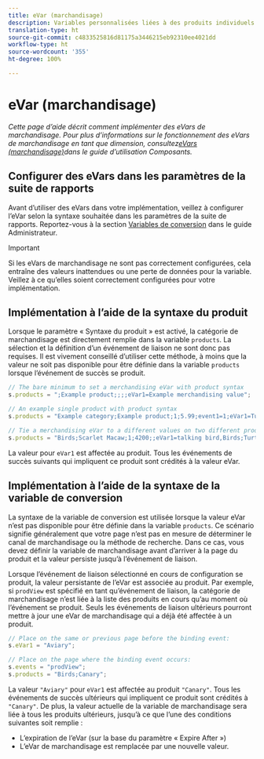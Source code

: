 ```yaml
---
title: eVar (marchandisage)
description: Variables personnalisées liées à des produits individuels.
translation-type: ht
source-git-commit: c4833525816d81175a3446215eb92310ee4021dd
workflow-type: ht
source-wordcount: '355'
ht-degree: 100%

---
```



# eVar (marchandisage)

*Cette page d’aide décrit comment implémenter des eVars de marchandisage. Pour plus d’informations sur le fonctionnement des eVars de marchandisage en tant que dimension, consultez[eVars (marchandisage)](/help/components/dimensions/evar-merchandising.md)dans le guide d’utilisation Composants.*

## Configurer des eVars dans les paramètres de la suite de rapports

Avant d’utiliser des eVars dans votre implémentation, veillez à configurer l’eVar selon la syntaxe souhaitée dans les paramètres de la suite de rapports. Reportez-vous à la section [Variables de conversion](/help/admin/admin/conversion-var-admin/conversion-var-admin.md) dans le guide Administrateur.

>[!IMPORTANT]
>
>Si les eVars de marchandisage ne sont pas correctement configurées, cela entraîne des valeurs inattendues ou une perte de données pour la variable. Veillez à ce qu’elles soient correctement configurées pour votre implémentation.

## Implémentation à l’aide de la syntaxe du produit

Lorsque le paramètre « Syntaxe du produit » est activé, la catégorie de marchandisage est directement remplie dans la variable `products`. La sélection et la définition d’un événement de liaison ne sont donc pas requises. Il est vivement conseillé d’utiliser cette méthode, à moins que la valeur ne soit pas disponible pour être définie dans la variable `products` lorsque l’événement de succès se produit.

```js
// The bare minimum to set a merchandising eVar with product syntax
s.products = ";Example product;;;;eVar1=Example merchandising value";

// An example single product with product syntax
s.products = "Example category;Example product;1;5.99;event1=1;eVar1=Turtles";

// Tie a merchandising eVar to a different values on two different products
s.products = "Birds;Scarlet Macaw;1;4200;;eVar1=talking bird,Birds;Turtle dove;2;550;;eVar1=love birds";
```

La valeur pour `eVar1` est affectée au produit. Tous les événements de succès suivants qui impliquent ce produit sont crédités à la valeur eVar.

## Implémentation à l’aide de la syntaxe de la variable de conversion

La syntaxe de la variable de conversion est utilisée lorsque la valeur eVar n’est pas disponible pour être définie dans la variable `products`. Ce scénario signifie généralement que votre page n’est pas en mesure de déterminer le canal de marchandisage ou la méthode de recherche. Dans ce cas, vous devez définir la variable de marchandisage avant d’arriver à la page du produit et la valeur persiste jusqu’à l’événement de liaison.

Lorsque l’événement de liaison sélectionné en cours de configuration se produit, la valeur persistante de l’eVar est associée au produit. Par exemple, si `prodView` est spécifié en tant qu’événement de liaison, la catégorie de marchandisage n’est liée à la liste des produits en cours qu’au moment où l’événement se produit. Seuls les événements de liaison ultérieurs pourront mettre à jour une eVar de marchandisage qui a déjà été affectée à un produit.

```js
// Place on the same or previous page before the binding event:
s.eVar1 = "Aviary";

// Place on the page where the binding event occurs:
s.events = "prodView";
s.products = "Birds;Canary";
```

La valeur `"Aviary"` pour `eVar1` est affectée au produit `"Canary"`. Tous les événements de succès ultérieurs qui impliquent ce produit sont crédités à `"Canary"`. De plus, la valeur actuelle de la variable de marchandisage sera liée à tous les produits ultérieurs, jusqu’à ce que l’une des conditions suivantes soit remplie :

* L’expiration de l’eVar (sur la base du paramètre « Expire After »)
* L’eVar de marchandisage est remplacée par une nouvelle valeur.
